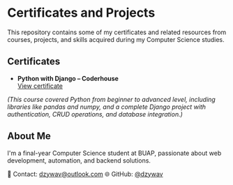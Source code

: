 # Certificates and Projects

This repository contains some of my certificates and related resources from courses, projects, and skills acquired during my Computer Science studies.

## Certificates

- **Python with Django – Coderhouse**  
  [View certificate](https://github.com/dzywav/certificates/blob/main/certificado-python.png)

*(This course covered Python from beginner to advanced level, including libraries like pandas and numpy, and a complete Django project with authentication, CRUD operations, and database integration.)*

## About Me

I'm a final-year Computer Science student at BUAP, passionate about web development, automation, and backend solutions.

📧 Contact: dzywav@outlook.com
🌐 GitHub: [@dzywav](https://github.com/dzywav)

